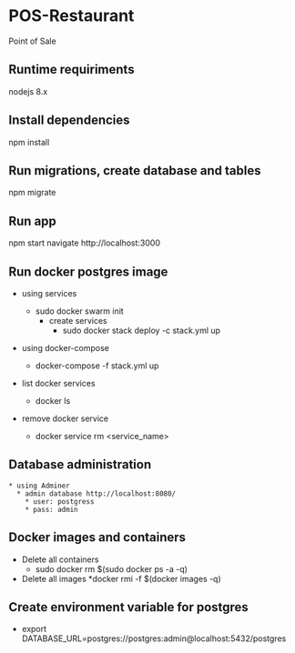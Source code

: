 # POS-Restaurant

 Point of Sale

## Runtime requiriments
  nodejs  8.x
  
## Install dependencies
  npm install

## Run migrations, create database and tables
  npm migrate

## Run app 
  npm start
  navigate http://localhost:3000

## Run docker postgres image
  * using services
    * sudo docker swarm init 
      * create services
        * sudo docker stack deploy -c stack.yml up 
  * using docker-compose
    * docker-compose -f stack.yml up

  * list docker services
    * docker ls
  * remove docker service 
    * docker service rm <service_name>

## Database administration
    * using Adminer
      * admin database http://localhost:8080/
        * user: postgress
        * pass: admin
## Docker images and containers
  * Delete all containers
    * sudo docker rm $(sudo docker ps -a -q)
  * Delete all images
    *docker rmi -f $(docker images -q)
  
## Create environment variable for postgres
  * export DATABASE_URL=postgres://postgres:admin@localhost:5432/postgres